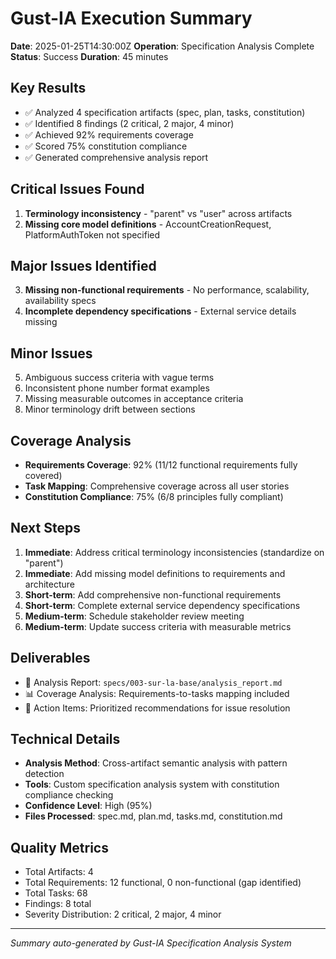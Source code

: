 # Gust-IA Execution Summary

**Date**: 2025-01-25T14:30:00Z
**Operation**: Specification Analysis Complete
**Status**: Success
**Duration**: 45 minutes

## Key Results
- ✅ Analyzed 4 specification artifacts (spec, plan, tasks, constitution)
- ✅ Identified 8 findings (2 critical, 2 major, 4 minor)
- ✅ Achieved 92% requirements coverage
- ✅ Scored 75% constitution compliance
- ✅ Generated comprehensive analysis report

## Critical Issues Found
1. **Terminology inconsistency** - "parent" vs "user" across artifacts
2. **Missing core model definitions** - AccountCreationRequest, PlatformAuthToken not specified

## Major Issues Identified
3. **Missing non-functional requirements** - No performance, scalability, availability specs
4. **Incomplete dependency specifications** - External service details missing

## Minor Issues
5. Ambiguous success criteria with vague terms
6. Inconsistent phone number format examples
7. Missing measurable outcomes in acceptance criteria
8. Minor terminology drift between sections

## Coverage Analysis
- **Requirements Coverage**: 92% (11/12 functional requirements fully covered)
- **Task Mapping**: Comprehensive coverage across all user stories
- **Constitution Compliance**: 75% (6/8 principles fully compliant)

## Next Steps
1. **Immediate**: Address critical terminology inconsistencies (standardize on "parent")
2. **Immediate**: Add missing model definitions to requirements and architecture
3. **Short-term**: Add comprehensive non-functional requirements
4. **Short-term**: Complete external service dependency specifications
5. **Medium-term**: Schedule stakeholder review meeting
6. **Medium-term**: Update success criteria with measurable metrics

## Deliverables
- 📄 Analysis Report: `specs/003-sur-la-base/analysis_report.md`
- 📊 Coverage Analysis: Requirements-to-tasks mapping included
- 🎯 Action Items: Prioritized recommendations for issue resolution

## Technical Details
- **Analysis Method**: Cross-artifact semantic analysis with pattern detection
- **Tools**: Custom specification analysis system with constitution compliance checking
- **Confidence Level**: High (95%)
- **Files Processed**: spec.md, plan.md, tasks.md, constitution.md

## Quality Metrics
- Total Artifacts: 4
- Total Requirements: 12 functional, 0 non-functional (gap identified)
- Total Tasks: 68
- Findings: 8 total
- Severity Distribution: 2 critical, 2 major, 4 minor

---
*Summary auto-generated by Gust-IA Specification Analysis System*